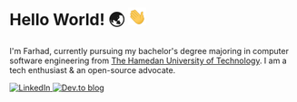 # **Hello World! 🌏** <img src="https://raw.githubusercontent.com/farhaduneci/farhaduneci/master/wave.gif" width="32px">

I'm Farhad, currently pursuing my bachelor's degree majoring in computer software engineering from [The Hamedan University of Technology](https://hut.ac.ir/). I am a tech enthusiast & an open-source advocate.

<div>
  <a href="https://www.linkedin.com/in/farhad-uneci/">
    <img alt="LinkedIn" src="https://img.shields.io/badge/linkedin%20-%230077B5.svg?&style=for-the-badge&logo=linkedin&logoColor=white"/>
  </a>

   <a href="https://dev.to/farhaduneci">
    <img alt="Dev.to blog" src="https://img.shields.io/badge/dev.to-0A0A0A?style=for-the-badge&logo=dev.to&logoColor=white" >
  </a>
</div>
